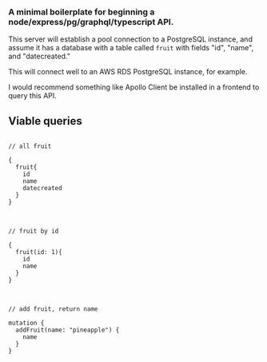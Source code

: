 <h3>A minimal boilerplate for beginning a node/express/pg/graphql/typescript API.</h3>

This server will establish a pool connection to a PostgreSQL instance, and assume it has a database with a table called <code>fruit</code> with fields "id", "name", and "datecreated."

This will connect well to an AWS RDS PostgreSQL instance, for example. 

I would recommend something like Apollo Client be installed in a frontend to query this API.

<h2>Viable queries</h2>

<pre>
<code>
// all fruit 

{
  fruit{
    id
    name
    datecreated
  }  
}
</code>
</pre>

<pre>
<code>
// fruit by id

{
  fruit(id: 1){
    id
    name
  }  
}
</code>
</pre>


<pre>
<code>
// add fruit, return name

mutation {
  addFruit(name: "pineapple") {
    name
  }
}
</code>
</pre>